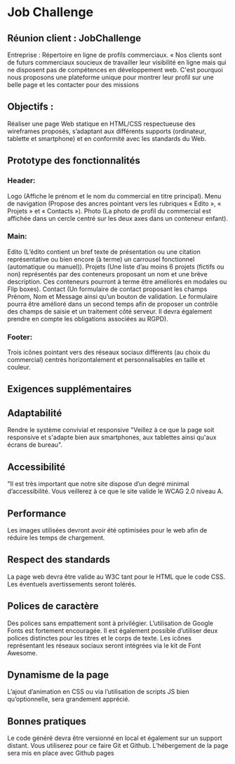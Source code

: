 # Job Challenge

## Réunion client : JobChallenge
Entreprise : Répertoire en ligne de profils commerciaux.
« Nos clients sont de futurs commerciaux soucieux de travailler leur visibilité en ligne mais qui
ne disposent pas de compétences en développement web. C'est pourquoi nous proposons
une plateforme unique pour montrer leur profil sur une belle page et les contacter pour des
missions 

## Objectifs :
Réaliser une page Web statique en HTML/CSS respectueuse des wireframes proposés,
s’adaptant aux différents supports (ordinateur, tablette et smartphone) et en conformité avec
les standards du Web.

## Prototype des fonctionnalités
### Header: 
Logo (Affiche le prénom et le nom du commercial en titre principal).
Menu de navigation (Propose des ancres pointant vers les rubriques « Edito », « Projets » et « Contacts »).
Photo (La photo de profil du commercial est affichée dans un cercle centré sur les deux axes dans un conteneur enfant).

### Main:
Edito (L’édito contient un bref texte de présentation ou une citation représentative ou bien encore (à terme) un carrousel fonctionnel (automatique ou manuel)).
Projets (Une liste d’au moins 6 projets (fictifs ou non) représentés par des conteneurs proposant un nom et une brève description. Ces conteneurs pourront à terme être améliorés en modales ou Flip boxes).
Contact (Un formulaire de contact proposant les champs Prénom, Nom et Message ainsi qu’un bouton de validation. Le formulaire pourra être amélioré dans un second temps afin de proposer un contrôle des champs de saisie et un traitement côté serveur. Il devra également prendre en compte les obligations associées au RGPD).

### Footer:
Trois icônes pointant vers des réseaux sociaux différents (au choix du commercial) centrés horizontalement et personnalisables en taille et couleur.

## Exigences supplémentaires
## Adaptabilité 
Rendre le système convivial et responsive "Veillez à ce que la page soit responsive et s'adapte bien aux smartphones, aux tablettes ainsi qu'aux écrans de bureau".
## Accessibilité
"Il est très important que notre site dispose d’un degré minimal d’accessibilité. Vous veillerez à ce que le site valide le WCAG 2.0 niveau A.
## Performance
Les images utilisées devront avoir été optimisées pour le web afin de réduire les temps de chargement.
## Respect des standards
La page web devra être valide au W3C tant pour le HTML que le code CSS. Les éventuels avertissements seront tolérés.
## Polices de caractère
Des polices sans empattement sont à privilégier. L’utilisation de Google Fonts est fortement encouragée. Il est également possible d’utiliser deux polices distinctes pour les titres et le corps de texte. Les icônes représentant les réseaux sociaux seront intégrées via le kit de Font Awesome.
## Dynamisme de la page
L’ajout d’animation en CSS ou via l’utilisation de scripts JS bien qu’optionnelle, sera grandement apprécié.
## Bonnes pratiques
Le code généré devra être versionné en local et également sur un support distant. Vous utiliserez pour ce faire Git et Github. L’hébergement de la page sera mis en place avec Github pages
